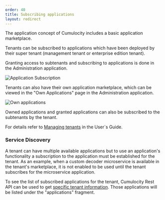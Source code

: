 ```yaml
---
order: 40
title: Subscribing applications
layout: redirect
---
```


The application concept of Cumulocity includes a basic application marketplace. 

Tenants can be subscribed to applications which have been deployed by their super tenant (management tenant or enterprise edition tenant). 

Granting access to subtenants and subscribing to applications is done in the Administration application. 

![Application Subscription](/guides/concepts-guide/applicationsubscription.png)

Tenants can also have their own application marketplace, which can be viewed in the "Own Applications" page in the Administration application.

<img src="/guides/images/users-guide/Administration/Admin_OwnApplications.png" alt="Own applications" style="max-width: 100%">

Owned applications and granted applications can also be subscribed to the subtenants by the tenant.

For details refer to [Managing tenants](/guides/users-guide/administration#tenants) in the User`s Guide.

### Service Discovery

A tenant can have multiple available applications but to use an application's functionality a subscription to the application must be established for the tenant. As an example, when a custom decoder microservice is available in the tenant's marketplace, it is not enabled to be used until the tenant subscribes for the microservice application.

To see the list of subscribed applications for the tenant, Cumulocity Rest API can be used to get [specific tenant information](/guides/reference/tenants/#tenant). Those applications will be listed under the "applications" fragment.
